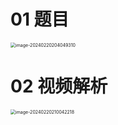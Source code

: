 # 01 题目

<img src="https://cvp.oss-cn-shanghai.aliyuncs.com/picgo/202402202040381.png" alt="image-20240220204049310" style="zoom:50%;" />

# 02 视频解析

<img src="C:\Users\51532\Desktop\Computer\01 题集\01 820\04 21\01 DS\02 单选题\04 希尔排序 240220\01 Pic\02 视频解析.png" alt="image-20240220210042218" style="zoom:50%;" />